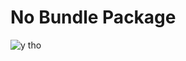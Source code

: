 # No Bundle Package

![y tho](https://i.kym-cdn.com/entries/icons/facebook/000/022/978/yNlQWRM.jpg)
